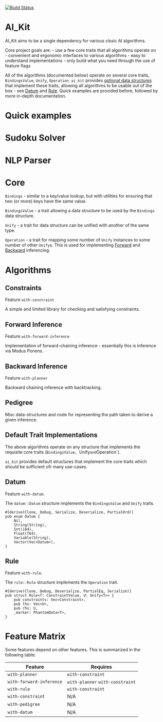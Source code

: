 [![Build Status](https://travis-ci.org/joshmarlow/ai_kit-rs.svg?branch=master)](https://travis-ci.org/joshmarlow/ai_kit-rs)

AI_Kit
======

AI_Kit aims to be a single dependency for various clssic AI algorithms.

Core project goals are:
    - use a few core traits that all algorithms operate on
    - convenient and ergonomic interfaces to various algorithms
    - easy to understand implementations
    - only build what you need through the use of feature flags

All of the algorithms (documented below) operate on several core traits, `BindingsValue`, `Unify`, `Operation`.
`ai_kit` provides [optional data structures](#default-trait-implementations) that implement these traits, allowing all algorithms to be usable out of the box - see [Datum](#datum) and [Rule](#rule).
Quick examples are provided before, followed by more in-depth documentation.

Quick examples
==============

Sudoku Solver
=============

NLP Parser
==========

Core
====

`Bindings` - similar to a key/value lookup, but with utilities for ensuring that two (or more) keys have the same value.

`BindingsValue` - a trait allowing a data structure to be used by the `Bindings` data structure.

`Unify` - a trait for data structure can be unified with another of the same type.

`Operation` - a trait for mapping some number of `Unify` instances to some number of other `Unify`s.
This is used for implementing [Forward](#forward-inference) and [Backward](#backward-inference) inferencing.

Algorithms
==========

## Constraints

Feature `with-constraint`

A simple and limited library for checking and satisfying constraints.

## Forward Inference

Feature `with-forward-inference`

Implementation of forward-chaining inference - essentially this is inference via Modus Ponens.

## Backward Inference

Feature `with-planner`

Backward chaining inference with backtracking.

## Pedigree

Misc data-structures and code for representing the path taken to derive a given inference.

## Default Trait Implementations

The above algorithms operate on any structure that implements the requisite core traits (`BindingsValue, `Unify` and `Operation`).

`ai_kit` provides default structures that implement the core traits which should be sufficient ofr many use-cases.

## Datum

Feature `with-datum`.

The `datum::Datum` structure implements the `BindingsValue` and `Unify` traits.

	#[derive(Clone, Debug, Serialize, Deserialize, PartialOrd)]
	pub enum Datum {
	    Nil,
	    String(String),
	    Int(i64),
	    Float(f64),
	    Variable(String),
	    Vector(Vec<Datum>),
	}

## Rule

Feature `with-rule`.

The `rule::Rule` structure implements the `Operation` trait.

	#[derive(Clone, Debug, Deserialize, PartialEq, Serialize)]
	pub struct Rule<T: ConstraintValue, U: Unify<T>> {
	    pub constraints: Vec<Constraint>,
	    pub lhs: Vec<U>,
	    pub rhs: U,
	    _marker: PhantomData<T>,
	}

Feature Matrix
==============

Some features depend on other features.  This is summarized in the following table:

| Feature | Requires |
|---------|----------|
| `with-planner`           | `with-constraint` |
| `with-forward-inference` | `with-planner` `with-constraint` |
| `with-rule`              | `with-constraint` |
| `with-constraint`        | N/A|
| `with-pedigree`          | N/A |
| `with-datum`             | N/A |